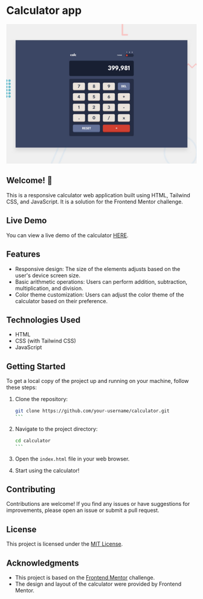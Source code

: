 # Calculator app

![Design preview for the Calculator app coding challenge](./design/desktop-preview.jpg)

## Welcome! 👋

This is a responsive calculator web application built using HTML, Tailwind CSS, and JavaScript. It is a solution for the Frontend Mentor challenge.

## Live Demo

You can view a live demo of the calculator [HERE]([https://example.com](https://calculator-azr-arch.vercel.app/)).

## Features

- Responsive design: The size of the elements adjusts based on the user's device screen size.
- Basic arithmetic operations: Users can perform addition, subtraction, multiplication, and division.
- Color theme customization: Users can adjust the color theme of the calculator based on their preference.

## Technologies Used

- HTML
- CSS (with Tailwind CSS)
- JavaScript

## Getting Started

To get a local copy of the project up and running on your machine, follow these steps:

1. Clone the repository:

   `````bash
   git clone https://github.com/your-username/calculator.git
   ```

2. Navigate to the project directory:

   ````bash
   cd calculator
   ```

3. Open the `index.html` file in your web browser.

4. Start using the calculator!

## Contributing

Contributions are welcome! If you find any issues or have suggestions for improvements, please open an issue or submit a pull request.

## License

This project is licensed under the [MIT License](LICENSE).

## Acknowledgments

- This project is based on the [Frontend Mentor](https://www.frontendmentor.io/) challenge.
- The design and layout of the calculator were provided by Frontend Mentor.
